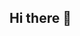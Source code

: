 ## Hi there 👋

<!--
**allanlopesprado/allanlopesprado** is a ✨ _special_ ✨ repository because its `README.md` (this file) appears on your GitHub profile.

- 👋 Hi, I’m @allanlopesprado
- 👀 I'm interested in the world of technology
- 🌱 I'm currently learning about GitHub
- 💞️ I'm looking to collaborate on open source projects such as GLPI and Zabbix
- 📫 How to reach me, through the social networks listed in my profile
